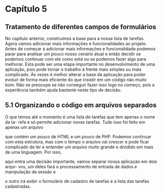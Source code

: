 # Capítulo 5
## Tratamento de diferentes campos de formulários

No capítulo anterior, construímos a base para a nossa lista de tarefas. Agora vamos
adicionar mais informações e funcionalidades ao projeto.
Antes de começar a adicionar mais informações e funcionalidade podemos parar
para analisar um pouco nosso cenário atual e então decidir se podemos continuar
com ele como está ou se podemos fazer algo para melhorar.
Esta pode ser uma etapa importante no desenvolvimento de uma aplicação, pois
pode tornar o trabalho à frente mais simples ou mais complicado. Às vezes é melhor
alterar a base da aplicação para poder evoluir de forma mais eficiente do que insistir
em um código não muito bom. Não se preocupe se não conseguir fazer isso logo no
começo, pois a experiência também ajuda bastante neste tipo de decisão.

## 5.1 Organizando o código em arquivos separados

O que temos até o momento é uma lista de tarefas que tem apenas o nome da ta-
refa e só permite adicionar novas tarefas. Tudo isso foi feito em apenas um arquivo

que contém um pouco de HTML e um pouco de PHP. Podemos continuar com esta
estrutura, mas com o tempo o arquivo vai crescer e pode ficar complicado de ler e
entender um arquivo muito grande e dividido em mais de uma linguagem. Por isso,

aqui entra uma decisão importante, vamos separar nossa aplicação em dois arqui-
vos, um deles fará o processamento de entrada de dados e manipulação da sessão e

o outro irá exibir o formulário de cadastro de tarefas e a lista das tarefas cadastradas.